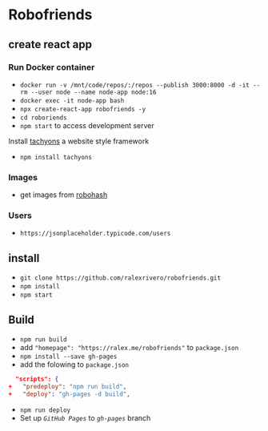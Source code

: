 # Robofriends

## create react app

### Run Docker container

- `docker run -v /mnt/code/repos/:/repos --publish 3000:8000 -d -it --rm --user node --name node-app node:16`
- `docker exec -it node-app bash`
- `npx create-react-app robofriends -y`
- `cd roboriends`
- `npm start` to access development server

Install [tachyons](https://tachyons.io/install) a website style framework

- `npm install tachyons`

### Images

- get images from [robohash](https://robohash.org)

### Users

- `https://jsonplaceholder.typicode.com/users`

## install

- `git clone https://github.com/ralexrivero/robofriends.git`
- `npm install`
- `npm start`

## Build

- `npm run build`
- add `"homepage": "https://ralex.me/robofriends"` to `package.json`
- `npm install --save gh-pages`
- add the folowing to `package.json`

```json
  "scripts": {
+   "predeploy": "npm run build",
+   "deploy": "gh-pages -d build",
```

- `npm run deploy`
- Set up _`GitHub Pages`_ to _`gh-pages`_ branch

